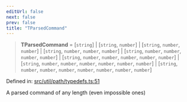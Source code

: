 ```yaml
---
editUrl: false
next: false
prev: false
title: "TParsedCommand"
---
```


> **TParsedCommand** = \[`string`\] \| \[`string`, `number`\] \| \[`string`, `number`, `number`\] \| \[`string`, `number`, `number`, `number`\] \| \[`string`, `number`, `number`, `number`, `number`\] \| \[`string`, `number`, `number`, `number`, `number`, `number`\] \| \[`string`, `number`, `number`, `number`, `number`, `number`, `number`\] \| \[`string`, `number`, `number`, `number`, `number`, `number`, `number`, `number`\]

Defined in: [src/util/path/typedefs.ts:51](https://github.com/fabricjs/fabric.js/blob/b4f67b1cfd353d0e2763b168e07bce6b67895452/src/util/path/typedefs.ts#L51)

A parsed command of any length (even impossible ones)
